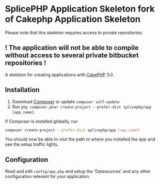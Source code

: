 # SplicePHP Application Skeleton fork of Cakephp Application Skeleton

Please note that this skeleton requires access to private repositories.

## ! The application will not be able to compile without access to several private bitbucket repositories !

A skeleton for creating applications with [CakePHP](http://cakephp.org) 3.0.

## Installation

1. Download [Composer](http://getcomposer.org/doc/00-intro.md) or update `composer self-update`.
2. Run `php composer.phar create-project --prefer-dist splicephp/app [app_name]`.

If Composer is installed globally, run
```bash
composer create-project --prefer-dist splicephp/app [app_name]
```

You should now be able to visit the path to where you installed the app and see
the setup traffic lights.

## Configuration

Read and edit `config/app.php` and setup the 'Datasources' and any other
configuration relevant for your application.
